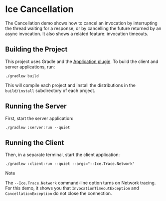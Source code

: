 # Ice Cancellation

The Cancellation demo shows how to cancel an invocation by interrupting the thread waiting for a response, or by
cancelling the future returned by an async invocation. It also shows a related feature: invocation timeouts.

## Building the Project

This project uses Gradle and the [Application plugin]. To build the client and server applications, run:

```shell
./gradlew build
```

This will compile each project and install the distributions in the `build/install` subdirectory of each project.

## Running the Server

First, start the server application:

```shell
./gradlew :server:run --quiet
```

## Running the Client

Then, in a separate terminal, start the client application:

```shell
./gradlew :client:run --quiet --args="--Ice.Trace.Network"
```

> [!NOTE]
> The `--Ice.Trace.Network` command-line option turns on Network tracing. For this demo, it shows you that
> `InvocationTimeoutException` and `CancellationException` do not close the connection.

[Application plugin]: https://docs.gradle.org/current/userguide/application_plugin.html
